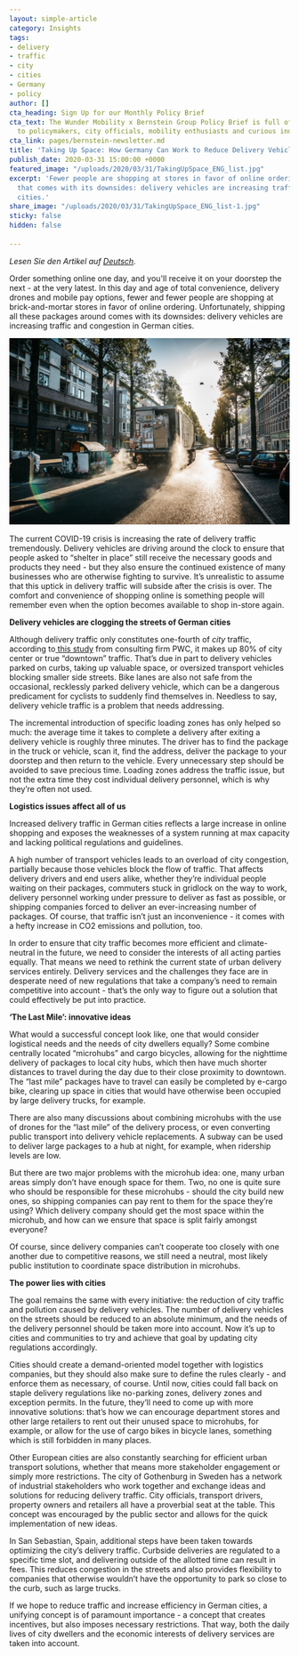 ```yaml
---
layout: simple-article
category: Insights
tags:
- delivery
- traffic
- city
- cities
- Germany
- policy
author: []
cta_heading: Sign Up for our Monthly Policy Brief
cta_text: The Wunder Mobility x Bernstein Group Policy Brief is full of articles relevant
  to policymakers, city officials, mobility enthusiasts and curious industry followers.
cta_link: pages/bernstein-newsletter.md
title: 'Taking Up Space: How Germany Can Work to Reduce Delivery Vehicle Traffic'
publish_date: 2020-03-31 15:00:00 +0000
featured_image: "/uploads/2020/03/31/TakingUpSpace_ENG_list.jpg"
excerpt: 'Fewer people are shopping at stores in favor of online ordering. Unfortunately,
  that comes with its downsides: delivery vehicles are increasing traffic in German
  cities.'
share_image: "/uploads/2020/03/31/TakingUpSpace_ENG_list-1.jpg"
sticky: false
hidden: false

---
```

_Lesen Sie den Artikel auf_ [_Deutsch_](www.wundermobility.com/blog/stau-durch-lieferverkehr-wie-wir-platz-auf-den-strassen-schaffen-konnen)_._

Order something online one day, and you'll receive it on your doorstep the next - at the very latest. In this day and age of total convenience, delivery drones and mobile pay options, fewer and fewer people are shopping at brick-and-mortar stores in favor of online ordering. Unfortunately, shipping all these packages around comes with its downsides: delivery vehicles are increasing traffic and congestion in German cities.

![A delivery truck with its cargo door open drives down a street in a European city.](/uploads/2020/03/31/TakingUpSpace_notext-1.jpg)

The current COVID-19 crisis is increasing the rate of delivery traffic tremendously. Delivery vehicles are driving around the clock to ensure that people asked to “shelter in place” still receive the necessary goods and products they need - but they also ensure the continued existence of many businesses who are otherwise fighting to survive. It’s unrealistic to assume that this uptick in delivery traffic will subside after the crisis is over. The comfort and convenience of shopping online is something people will remember even when the option becomes available to shop in-store again.

**Delivery vehicles are clogging the streets of German cities**

Although delivery traffic only constitutes one-fourth of _city_ traffic, according to[ this study](https://www.pwc.de/de/transport-und-logistik/pwc-studie-aufbruch-auf-der-letzten-meile.pdf) from consulting firm PWC, it makes up 80% of city center or true “downtown” traffic. That’s due in part to delivery vehicles parked on curbs, taking up valuable space, or oversized transport vehicles blocking smaller side streets. Bike lanes are also not safe from the occasional, recklessly parked delivery vehicle, which can be a dangerous predicament for cyclists to suddenly find themselves in. Needless to say, delivery vehicle traffic is a problem that needs addressing.

The incremental introduction of specific loading zones has only helped so much: the average time it takes to complete a delivery after exiting a delivery vehicle is roughly three minutes. The driver has to find the package in the truck or vehicle, scan it, find the address, deliver the package to your doorstep and then return to the vehicle. Every unnecessary step should be avoided to save precious time. Loading zones address the traffic issue, but not the extra time they cost individual delivery personnel, which is why they’re often not used.

**Logistics issues affect all of us**

Increased delivery traffic in German cities reflects a large increase in online shopping and exposes the weaknesses of a system running at max capacity and lacking political regulations and guidelines.

A high number of transport vehicles leads to an overload of city congestion, partially because those vehicles block the flow of traffic. That affects delivery drivers and end users alike, whether they’re individual people waiting on their packages, commuters stuck in gridlock on the way to work, delivery personnel working under pressure to deliver as fast as possible, or shipping companies forced to deliver an ever-increasing number of packages. Of course, that traffic isn’t just an inconvenience - it comes with a hefty increase in CO2 emissions and pollution, too.

In order to ensure that city traffic becomes more efficient and climate-neutral in the future, we need to consider the interests of all acting parties equally. That means we need to rethink the current state of urban delivery services entirely. Delivery services and the challenges they face are in desperate need of new regulations that take a company’s need to remain competitive into account - that’s the only way to figure out a solution that could effectively be put into practice.

**‘The Last Mile’: innovative ideas**

What would a successful concept look like, one that would consider logistical needs and the needs of city dwellers equally? Some combine centrally located “microhubs” and cargo bicycles, allowing for the nighttime delivery of packages to local city hubs, which then have much shorter distances to travel during the day due to their close proximity to downtown. The “last mile” packages have to travel can easily be completed by e-cargo bike, clearing up space in cities that would have otherwise been occupied by large delivery trucks, for example.

There are also many discussions about combining microhubs with the use of drones for the “last mile” of the delivery process, or even converting public transport into delivery vehicle replacements. A subway can be used to deliver large packages to a hub at night, for example, when ridership levels are low.

But there are two major problems with the microhub idea: one, many urban areas simply don’t have enough space for them. Two, no one is quite sure who should be responsible for these microhubs - should the city build new ones, so shipping companies can pay rent to them for the space they’re using? Which delivery company should get the most space within the microhub, and how can we ensure that space is split fairly amongst everyone?

Of course, since delivery companies can’t cooperate too closely with one another due to competitive reasons, we still need a neutral, most likely public institution to coordinate space distribution in microhubs.

**The power lies with cities**

The goal remains the same with every initiative: the reduction of city traffic and pollution caused by delivery vehicles. The number of delivery vehicles on the streets should be reduced to an absolute minimum, and the needs of the delivery personnel should be taken more into account. Now it’s up to cities and communities to try and achieve that goal by updating city regulations accordingly.

Cities should create a demand-oriented model together with logistics companies, but they should also make sure to define the rules clearly - and enforce them as necessary, of course. Until now, cities could fall back on staple delivery regulations like no-parking zones, delivery zones and exception permits. In the future, they’ll need to come up with more innovative solutions: that’s how we can encourage department stores and other large retailers to rent out their unused space to microhubs, for example, or allow for the use of cargo bikes in bicycle lanes, something which is still forbidden in many places.

Other European cities are also constantly searching for efficient urban transport solutions, whether that means more stakeholder engagement or simply more restrictions. The city of Gothenburg in Sweden has a network of industrial stakeholders who work together and exchange ideas and solutions for reducing delivery traffic. City officials, transport drivers, property owners and retailers all have a proverbial seat at the table. This concept was encouraged by the public sector and allows for the quick implementation of new ideas.

In San Sebastian, Spain, additional steps have been taken towards optimizing the city’s delivery traffic. Curbside deliveries are regulated to a specific time slot, and delivering outside of the allotted time can result in fees. This reduces congestion in the streets and also provides flexibility to companies that otherwise wouldn’t have the opportunity to park so close to the curb, such as large trucks.

If we hope to reduce traffic and increase efficiency in German cities, a unifying concept is of paramount importance - a concept that creates incentives, but also imposes necessary restrictions. That way, both the daily lives of city dwellers and the economic interests of delivery services are taken into account.